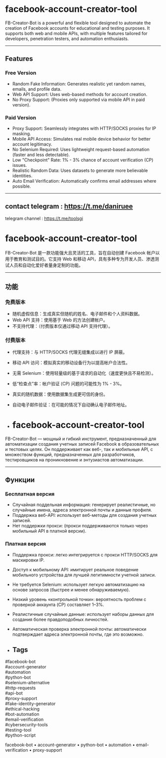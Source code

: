 # facebook-account-creator-tool

FB-Creator-Bot is a powerful and flexible tool designed to automate the creation of Facebook accounts for educational and testing purposes. It supports both web and mobile APIs, with multiple features tailored for developers, penetration testers, and automation enthusiasts.

---

## Features

### Free Version
- Random Fake Information: Generates realistic yet random names, emails, and profile data.
- Web API Support: Uses web-based methods for account creation.
- No Proxy Support: (Proxies only supported via mobile API in paid version).

### Paid Version
- Proxy Support: Seamlessly integrates with HTTP/SOCKS proxies for IP masking.
- Mobile API Access: Simulates real mobile device behavior for better account legitimacy.
- No Selenium Required: Uses lightweight request-based automation (faster and less detectable).
- Low "Checkpoint" Rate: 1% - 3% chance of account verification (CP) issues.
- Realistic Random Data: Uses datasets to generate more believable identities.
- Auto Email Verification: Automatically confirms email addresses where possible.

---

## contact telegram : https://t.me/daniruee

telegram channel : https://t.me/toolsgi

# facebook-account-creator-tool

FB-Creator-Bot 是一款功能强大且灵活的工具，旨在自动创建 Facebook 帐户以用于教育和测试目的。它支持 Web 和移动 API，具有多种专为开发人员、渗透测试人员和自动化爱好者量身定制的功能。

---

## 功能

### 免费版本
- 随机虚假信息：生成真实但随机的姓名、电子邮件和个人资料数据。
- Web API 支持：使用基于 Web 的方法创建帐户。
- 不支持代理：（付费版本仅通过移动 API 支持代理）。

### 付费版本
- 代理支持：与 HTTP/SOCKS 代理无缝集成以进行 IP 屏蔽。
- 移动 API 访问：模拟真实的移动设备行为以提高帐户合法性。
- 无需 Selenium：使用轻量级的基于请求的自动化（速度更快且不易检测）。
- 低“检查点”率：帐户验证 (CP) 问题的可能性为 1% - 3%。
- 真实的随机数据：使用数据集生成更可信的身份。
- 自动电子邮件验证：在可能的情况下自动确认电子邮件地址。

- # facebook-account-creator-tool

FB-Creator-Bot — мощный и гибкий инструмент, предназначенный для автоматизации создания учетных записей Facebook в образовательных и тестовых целях. Он поддерживает как веб-, так и мобильные API, с множеством функций, предназначенных для разработчиков, тестировщиков на проникновение и энтузиастов автоматизации.

---

## Функции

### Бесплатная версия
- Случайная поддельная информация: генерирует реалистичные, но случайные имена, адреса электронной почты и данные профиля.
- Поддержка веб-API: использует веб-методы для создания учетных записей.
- Нет поддержки прокси: (прокси поддерживаются только через мобильный API в платной версии).

### Платная версия
- Поддержка прокси: легко интегрируется с прокси HTTP/SOCKS для маскировки IP.
- Доступ к мобильному API: имитирует реальное поведение мобильного устройства для лучшей легитимности учетной записи.
- Не требуется Selenium: использует легкую автоматизацию на основе запросов (быстрее и менее обнаруживаемую).
- Низкий уровень «контрольной точки»: вероятность проблем с проверкой аккаунта (CP) составляет 1–3%.
- Реалистичные случайные данные: использует наборы данных для создания более правдоподобных личностей.
- Автоматическая проверка электронной почты: автоматически подтверждает адреса электронной почты, где это возможно.

- ## Tags

#facebook-bot  
#account-generator  
#automation  
#python-bot  
#selenium-alternative  
#http-requests  
#api-bot  
#proxy-support  
#fake-identity-generator  
#ethical-hacking  
#bot-automation  
#email-verification  
#cybersecurity-tools  
#testing-tool  
#python-script

facebook-bot • account-generator • python-bot • automation • email-verification • proxy-support
